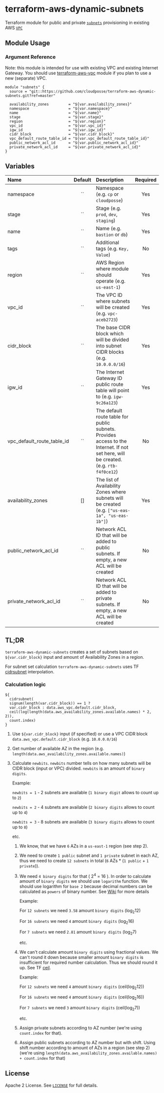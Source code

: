 # terraform-aws-dynamic-subnets

Terraform module for public and private [`subnets`](http://docs.aws.amazon.com/AmazonVPC/latest/UserGuide/VPC_Subnets.html) provisioning in existing AWS [`VPC`](https://aws.amazon.com/vpc)


## Module Usage

### Argument Reference

Note: this module is intended for use with existing VPC and existing Internet Gateway.
You should use [terraform-aws-vpc](https://github.com/cloudposse/terraform-aws-vpc) module if you plan to use a new (separate) VPC.

```hcl
module "subnets" {
  source = "git::https://github.com/cloudposse/terraform-aws-dynamic-subnets.git?ref=master"

  availability_zones         = "${var.availability_zones}"
  namespace                  = "${var.namespace}"
  name                       = "${var.name}"
  stage                      = "${var.stage}"
  region                     = "${var.region}"
  vpc_id                     = "${var.vpc_id}"
  igw_id                     = "${var.igw_id}"
  cidr_block                 = "${var.cidr_block}"
  vpc_default_route_table_id = "${var.vpc_default_route_table_id}"
  public_network_acl_id      = "${var.public_network_acl_id}"
  private_network_acl_id     = "${var.private_network_acl_id}"
}
```


## Variables

|  Name                        |  Default       |  Description                                                                                                                         | Required |
|:-----------------------------|:--------------:|:-------------------------------------------------------------------------------------------------------------------------------------|:--------:|
| namespace                    | ``             | Namespace (e.g. `cp` or `cloudposse`)                                                                                                | Yes      |
| stage                        | ``             | Stage (e.g. `prod`, `dev`, `staging`)                                                                                                | Yes      |
| name                         | ``             | Name  (e.g. `bastion` or `db`)                                                                                                       | Yes      |
| tags                         | ``             | Additional tags (e.g. `Key, Value`)                                                                                                  | No       |
| region                       | ``             | AWS Region where module should operate (e.g. `us-east-1`)                                                                            | Yes      |
| vpc_id                       | ``             | The VPC ID where subnets will be created (e.g. `vpc-aceb2723`)                                                                       | Yes      |
| cidr_block                   | ``             | The base CIDR block which will be divided into subnet CIDR blocks (e.g. `10.0.0.0/16`)                                               | Yes      |
| igw_id                       | ``             | The Internet Gateway ID public route table will point to (e.g. `igw-9c26a123`)                                                       | Yes      |
| vpc_default_route_table_id   | ``             | The default route table for public subnets. Provides access to the Internet. If not set here, will be created. (e.g. `rtb-f4f0ce12`) | No       |
| availability_zones           | []             | The list of Availability Zones where subnets will be created (e.g. `["us-eas-1a", "us-eas-1b"]`)                                     | Yes      |
| public_network_acl_id        | ``             | Network ACL ID that will be added to public subnets.  If empty, a new ACL will be created                                            | No       |
| private_network_acl_id       | ``             | Network ACL ID that will be added to private subnets.  If empty, a new ACL will be created                                           | No       |

## TL;DR

`terraform-aws-dynamic-subnets` creates a set of subnets based on `${var.cidr_block}` input
and amount of Availability Zones in a region.

For subnet set calculation `terraform-aws-dynamic-subnets` uses TF
[cidrsubnet](https://www.terraform.io/docs/configuration/interpolation.html#cidrsubnet-iprange-newbits-netnum-)
interpolation.

### Calculation logic

```hcl
${
  cidrsubnet(
  signum(length(var.cidr_block)) == 1 ?
  var.cidr_block : data.aws_vpc.default.cidr_block,
  ceil(log(length(data.aws_availability_zones.available.names) * 2, 2)),
  count.index)
}
```


1. Use `${var.cidr_block}` input (if specified) or
   use a VPC CIDR block `data.aws_vpc.default.cidr_block` (e.g. `10.0.0.0/16`)
2. Get number of available AZ in the region (e.g. `length(data.aws_availability_zones.available.names)`)
3. Calculate `newbits`. `newbits` number tells on how many subnets will
   be CIDR block (input or VPC) divided. `newbits` is an amount of `binary digits`.

    Example:

    `newbits = 1` - 2 subnets are available (`1 binary digit` allows to count up to `2`)

    `newbits = 2` - 4 subnets are available (`2 binary digits` allows to count up to `4`)

    `newbits = 3` - 8 subnets are available (`3 binary digits` allows to count up to `8`)


    etc.


    1. We know, that we have `6` AZs in a `us-east-1` region (see step 2).
    2. We need to create `1 public` subnet and `1 private` subnet in each AZ,
       thus we need to create `12 subnets` in total (`6` AZs * (`1 public` + `1 private`)).
    3. We need `4 binary digits` for that ( 2<sup>4</sup> = 16 ).
       In order to calculate amount of `binary digits` we should use `logarithm`
       function. We should use logarithm for `base 2` because decimal numbers
       can be calculated as `powers` of binary number.
       See [Wiki](https://en.wikipedia.org/wiki/Binary_number#Decimal)
       for more details

       Example:

       For `12 subnets` we need `3.58` amount `binary digits` (log<sub>2</sub>12)

       For `16 subnets` we need `4` amount `binary digits` (log<sub>2</sub>16)

       For `7 subnets` we need `2.81` amount `binary digits` (log<sub>2</sub>7)

       etc.

    4. We can't calculate amount `binary digits` using fractional values.
       We can't round it down because smaller amount `binary digits` is
       insufficient for required number calculation.
       Thus we should round it up. See TF [ceil](https://www.terraform.io/docs/configuration/interpolation.html#ceil-float-).

       Example:

       For `12 subnets` we need `4` amount `binary digits` (ceil(log<sub>2</sub>12))

       For `16 subnets` we need `4` amount `binary digits` (ceil(log<sub>2</sub>16))

       For `7 subnets` we need `3` amount `binary digits` (ceil(log<sub>2</sub>7))

       etc.

    5. Assign private subnets according to AZ number (we're using `count.index` for that).
    6. Assign public subnets according to AZ number but with shift.
       Using shift number according to amount of AZs in a region (see step 2)
       (we're using `length(data.aws_availability_zones.available.names) + count.index` for that)


## License

Apache 2 License. See [`LICENSE`](LICENSE) for full details.
